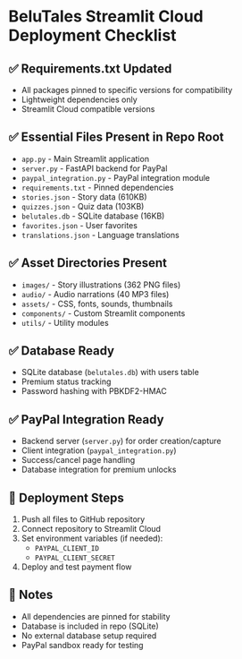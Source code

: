 # BeluTales Streamlit Cloud Deployment Checklist

## ✅ Requirements.txt Updated
- All packages pinned to specific versions for compatibility
- Lightweight dependencies only
- Streamlit Cloud compatible versions

## ✅ Essential Files Present in Repo Root
- `app.py` - Main Streamlit application
- `server.py` - FastAPI backend for PayPal
- `paypal_integration.py` - PayPal integration module
- `requirements.txt` - Pinned dependencies
- `stories.json` - Story data (610KB)
- `quizzes.json` - Quiz data (103KB)
- `belutales.db` - SQLite database (16KB)
- `favorites.json` - User favorites
- `translations.json` - Language translations

## ✅ Asset Directories Present
- `images/` - Story illustrations (362 PNG files)
- `audio/` - Audio narrations (40 MP3 files)
- `assets/` - CSS, fonts, sounds, thumbnails
- `components/` - Custom Streamlit components
- `utils/` - Utility modules

## ✅ Database Ready
- SQLite database (`belutales.db`) with users table
- Premium status tracking
- Password hashing with PBKDF2-HMAC

## ✅ PayPal Integration Ready
- Backend server (`server.py`) for order creation/capture
- Client integration (`paypal_integration.py`)
- Success/cancel page handling
- Database integration for premium unlocks

## 🚀 Deployment Steps
1. Push all files to GitHub repository
2. Connect repository to Streamlit Cloud
3. Set environment variables (if needed):
   - `PAYPAL_CLIENT_ID`
   - `PAYPAL_CLIENT_SECRET`
4. Deploy and test payment flow

## 📝 Notes
- All dependencies are pinned for stability
- Database is included in repo (SQLite)
- No external database setup required
- PayPal sandbox ready for testing

